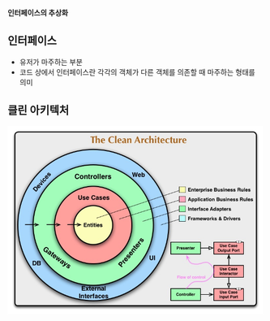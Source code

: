 **인터페이스의 추상화**
## 인터페이스
- 유저가 마주하는 부분
- 코드 상에서 인터페이스란 각각의 객체가 다른 객체를 의존할 때 마주하는 형태를 의미
## 클린 아키텍처
![](iOS/Clean%20Architecture/iOS%20Clean%20Architecture%20&%20MVVM%20-%20RxSwift%20완전%20정복/Pasted%20image%2020250204225726.png)